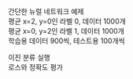 간단한 뉴럴 네트워크 예제  
평균 x=2, y=0인 라벨 0, 데이터 1000개  
평균 x=0, y=2인 라벨 1, 데이터 1000개  
학습용 데이터 900씩, 테스트용 100개씩  

이진 분류 실행  
로스와 정확도 평가  
